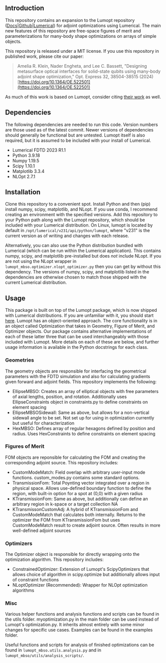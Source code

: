 ## Introduction

This repository contains an expansion to the Lumopt repository ([Docs](https://lumopt.readthedocs.io/en/latest/)|[Github](https://github.com/chriskeraly/lumopt)|[Lumerical](https://www.lumerical.com/solutions/inverse-design/)) for adjoint optimizations using Lumerical. The main new features of this repository are free-space figures of merit and parameterizations for many-body shape optimizations on arrays of simple objects.

This repository is released under a MIT license. If you use this repository in published work, please cite our paper:

>Amelia R. Klein, Nader Engheta, and Lee C. Bassett, "Designing metasurface optical interfaces for solid-state qubits using many-body adjoint shape optimization," Opt. Express 32, 38504-38515 (2024) [https://doi.org/10.1364/OE.522501](https://doi.org/10.1364/OE.522501)

As much of this work is based on Lumopt, consider citing [their work](https://www.osapublishing.org/oe/abstract.cfm?uri=oe-21-18-21693) as well. 

## Dependencies

The following dependencies are needed to run this code. Version numbers are those used as of the latest commit. Newer versions of dependencies should generally be functional but are untested. Lumopt itself is also required, but it is assumed to be included with your install of Lumerical.

<ul>
  <li>Lumerical FDTD 2023 R1.1 </li>
  <li>Python 3.9.18</li>
  <li>Numpy 1.19.5</li>
  <li>Scipy 1.10.1</li>
  <li>Matplotlib 3.3.4</li>
  <li>NLOpt 2.7.1</li>
</ul>

## Installation

Clone this repository to a convenient spot. Install Python and then (pip) install numpy, scipy, matplotlib, and NLopt. If you use conda, I recommend creating an environment with the specified versions. Add this repository to your Python path along with the Lumopt repository, which should be included with your Lumerical distribution. On Linux, lumopt is located by default in `/opt/lumerical/v231/api/python/lumopt`, where "v231" is the current version as of writing and changes with each release.

Alternatively, you can also use the Python distribution bundled with Lumerical (which can be run within the Lumerical application). This contains numpy, scipy, and matplotlib pre-installed but does *not* include NLopt. If you are not using the NLopt wrapper in <code>lumopt_mbso.optimizer.nlopt_optimizer.py</code> then you can get by without this dependency. The versions of numpy, scipy, and matplotlib listed in the dependencies are otherwise chosen to match those shipped with the current Lumerical distribution.

## Usage

This package is built on top of the Lumopt package, which is now shipped with Lumerical distributions. If you are unfamiliar with it, you should start [here](https://lumopt.readthedocs.io/en/latest/index.html). Lumopt has an object-oriented approach. The core functionality is in an object called Optimization that takes in Geometry, Figure of Merit, and Optimizer objects. Our package contains alternative implementations of each of these latter three that can be used interchangeably with those included with Lumopt. More details on each of these are below, and further usage information is available in the Python docstrings for each class.

### Geometries

The geometry objects are responsible for interfacing the geometrical parameters with the FDTD simulation and also for calculating gradients given forward and adjoint fields. This repository implements the following:

<ul>
  <li>EllipseMBSO: Creates an array of elliptical objects with free parameters of axial lengths, position, and rotation. Additionally uses EllipseConstraints object in constraints.py to define constraints on element spacing</li>
  <li>EllipseMBSOSidewall: Same as above, but allows for a non-vertical sidewall angle to be set. Not set up for using in optimization currently but useful for characterization</li>
  <li>HexMBSO: Defines array of regular hexagons defined by position and radius. Uses HexConstraints to define constraints on element spacing</li>
</ul>

### Figures of Merit

FOM objects are reponsible for calculating the FOM and creating the corresponding adjoint source. This repository includes:

<ul>
  <li>CustomModeMatch: Field overlap with arbitrary user-input mode functions. custom_modes.py contains some standard options.</li>
  <li>TransmissionFom: Total Poynting vector integrated over a region in physical space. Allows use-defined boundary function to define the region, with built-in option for a spot at (0,0) with a given radius</li>
  <li>KTransmissionFom: Same as above, but additionally can define an arbitrary region in k-space or a target collection NA</li>
  <li>KTransmissonCustomAdj: A hybrid of KTransmissionFom and CustomModeMatch that calculates both internally. Returns to the optimizer the FOM from KTransmissionFom but uses CustomModeMatch result to create adjoint source. Often results in more well-defined adjoint sources</li>
</ul>

### Optimizers

The Optimizer object is responsible for directly wrapping onto the optimization algorithm. This repository includes:
<ul>
  <li>ConstrainedOptimizer: Extension of Lumopt's ScipyOptimizers that allows choice of algorithm in scipy.optimize but additionally allows input of constraint functions</li>
  <li>NLoptOptimizer (Recommended): Wrapper for NLOpt optimization algorithms</li>
</ul>

### Misc

Various helper functions and analysis functions and scripts can be found in the utils folder. myoptimization.py in the main folder can be used instead of Lumopt's optimization.py. It inherits almost entirely with some minor changes for specific use cases. Examples can be found in the examples folder.

Useful functions and scripts for analysis of finished optimizations can be found in <code>lumopt_mbso.utils.analysis.py</code> and in <code>lumopt_mbso/utils/analysis_scripts/</code>.
